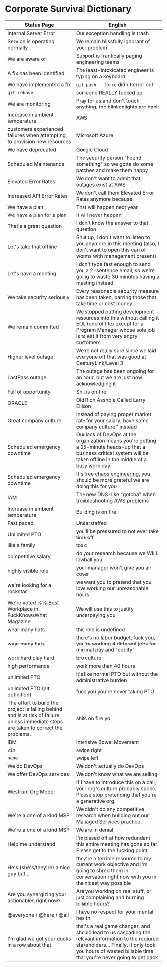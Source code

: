 # Corporate Survival Dictionary

| Status Page               |      English  |
|---------------------------|---------------|
| Internal Server Error     | Our exception handling is trash |
| Service is operating normally | We remain blissfully ignorant of your problem | 
| We are aware of           |  Support is frantically paging engineering teams |
| A fix has been identified | The least-intoxicated engineer is typing on a keyboard |
| We have implemented a fix | `git push --force` didn't error out|
| `git rebase` | someone REALLY fucked up |
| We are monitoring         | Pray for us and don't touch anything, the blinkenlights are back |
| Increase in ambient temperature | AWS |
| customers experienced failures when attempting to provision new resources | Microsoft Azure | 
| We have deprecated | Google Cloud |
| Scheduled Maintenance     | The security person "Found something" so we gotta do some patches and make them happy|
| Elevated Error Rates      | We don't want to admit that outages exist at AWS|
| Increased API Error Rates | We don't call them Elevated Error Rates anymore because. |
| We have a plan            | That will happen next year |
| We have a plan for a plan | It will never happen |
| That's a great question   | I don't know the answer to that question |
| Let's take that offline   | Shut up, I don't want to listen to you anymore in this meeting (also, I don't want to open this can of worms with management present)|
| Let's have a meeting | I don't type fast enough to send you a 2-sentence email, so we're going to waste 30 minutes having a meeting instead |
| We take security seriously	| Every reasonable security measure has been taken, barring those that take time or cost money |
| We remain committed | We stopped putting development resources into this without calling it EOL (end of life) except for a Program Manager whose sole job is to eat it from very angry customers | 
| Higher level outage | We're not really sure since we laid everyone off that was good at CenturyLink/Level 3 |
| LastPass outage | The outage has been ongoing for an hour, but we are just now acknowledging it |
| Full of opportunity | Shit is on fire |
| ORACLE | Old Rich Asshole Called Larry Ellison |
| Great company culture | Instead of paying proper market rate for your salary, have some company culture™ instead |
| Scheduled emergency downtime | Our lack of DevOps at the organization means you're getting a 15-minute heads-up that a business critical system will be taken offline in the middle of a busy work day |
| Scheduled emergency downtime | It's free [chaos engineering](https://github.com/Netflix/chaosmonkey), you should be more grateful we are doing this for you |
| IAM | The new DNS-like "gotcha" when troubleshooting AWS problems |
| Increase in ambient temperature | Building is on fire |
| Fast paced | Understaffed |
| Unlimited PTO | you'll be pressured to not ever take time off |
| like a family | toxic |
| competitive salary | do your research because we WILL lowball you |
| highly visible role | your manager won't give you air cover |
| we're looking for a rockstar | we want you to pretend that you love working our unreasonable hours |
| We're voted %% Best Workplace in FuckKnowsWhat Magazine | We will use this to justify underpaying you |
| wear many hats | this role is undefined |
| wear many hats | there's no labor budget, fuck you, you're working 4 different jobs for minimal pay and "equity" |
| work hard play hard | bro culture |
| high performance | work more than 40 hours |
| unlimited PTO | it's like normal PTO but without the administrative burden |
| unlimited PTO (alt definition) | fuck you you're never taking PTO |
| The effort to build the project is falling behind and is at risk of failure unless immediate steps are taken to correct the problems. | shits on fire yo |
| IBM | Intensive Bowel Movement |
| `vim` | swipe right |
| `nano` | swipe left |
| We do DevOps | We don't actually do DevOps |
| We offer DevOps services | We don't know what we are selling |
| [Westrum Org Model](https://cloud.google.com/architecture/devops/devops-culture-westrum-organizational-culture) | If I have to introduce this on a call, your org's culture probably sucks. Please stop pretending that you're a generative org. |
| We're a one of a kind MSP | We didn't do any competitive research when building out our Managed Services practice |
| We're a one of a kind MSP | We are in denial |
| Help me understand | I'm pissed off at how redundant this entire meeting has gone so far. Please get to the fucking point. |
| He's (she's/they're) a nice guy but... | they're a terrible resource to my current work objective and I'm going to shred them in conversation right now with you in the nicest way possible |
| Are you synergizing your actionables right now? | Are you working on real stuff, or just complaining and burning billable hours? |
| @everyone / @here / @all | I have no respect for your mental health |
| I'm glad we got your ducks in a row about that | that's a real game changer, and should lead to us cascading the relevant information to the reqiured stakeholders... Finally. It only took you hours of wasted billable time that you're never going to get back |

